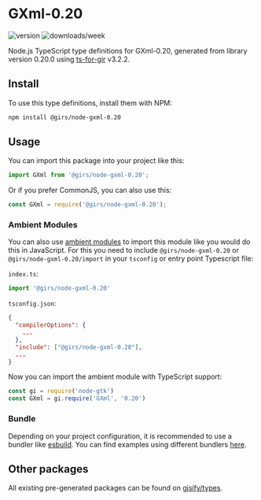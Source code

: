 
# GXml-0.20

![version](https://img.shields.io/npm/v/@girs/node-gxml-0.20)
![downloads/week](https://img.shields.io/npm/dw/@girs/node-gxml-0.20)


Node.js TypeScript type definitions for GXml-0.20, generated from library version 0.20.0 using [ts-for-gir](https://github.com/gjsify/ts-for-gir) v3.2.2.


## Install

To use this type definitions, install them with NPM:
```bash
npm install @girs/node-gxml-0.20
```

## Usage

You can import this package into your project like this:
```ts
import GXml from '@girs/node-gxml-0.20';
```

Or if you prefer CommonJS, you can also use this:
```ts
const GXml = require('@girs/node-gxml-0.20');
```

### Ambient Modules

You can also use [ambient modules](https://github.com/gjsify/ts-for-gir/tree/main/packages/cli#ambient-modules) to import this module like you would do this in JavaScript.
For this you need to include `@girs/node-gxml-0.20` or `@girs/node-gxml-0.20/import` in your `tsconfig` or entry point Typescript file:

`index.ts`:
```ts
import '@girs/node-gxml-0.20'
```

`tsconfig.json`:
```json
{
  "compilerOptions": {
    ...
  },
  "include": ["@girs/node-gxml-0.20"],
  ...
}
```

Now you can import the ambient module with TypeScript support: 

```ts
const gi = require('node-gtk')
const GXml = gi.require('GXml', '0.20')
```


### Bundle

Depending on your project configuration, it is recommended to use a bundler like [esbuild](https://esbuild.github.io/). You can find examples using different bundlers [here](https://github.com/gjsify/ts-for-gir/tree/main/examples).

## Other packages

All existing pre-generated packages can be found on [gjsify/types](https://github.com/gjsify/types).

